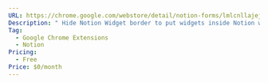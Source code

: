 ```yaml
---
URL: https://chrome.google.com/webstore/detail/notion-forms/lmlcnllajejljjffbfnpcmeldomdcfjn
Description: " Hide Notion Widget border to put widgets inside Notion without noticing it"
Tag:
  - Google Chrome Extensions
  - Notion
Pricing:
  - Free
Price: $0/month
---
```

